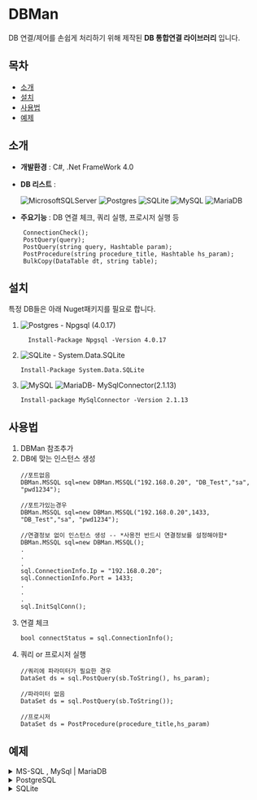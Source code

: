 # DBMan
<!--![배지 또는 로고 이미지 (선택사항)](링크)-->
<!--프로젝트에 대한 간단한 설명을 여기에 작성합니다.-->
DB 연결/제어를 손쉽게 처리하기 위해 제작된 **DB 통합연결 라이브러리** 입니다.

## 목차
- [소개](#소개)<!--- [설치](#설치)-->
- [설치](#설치)
- [사용법](#사용법)
- [예제](#예제)
<!--- [기여](#기여)
- [라이선스](#라이선스)
- [문의](#문의)
-->
## 소개
<!--프로젝트에 대한 자세한 설명을 여기에 작성합니다.  -->
- **개발환경** : C#, .Net FrameWork 4.0
- **DB 리스트** : 
  
    ![MicrosoftSQLServer](https://img.shields.io/badge/Microsoft%20SQL%20Server-CC2927?style=for-the-badge&logo=microsoft%20sql%20server&logoColor=white)
    ![Postgres](https://img.shields.io/badge/postgres-%23316192.svg?style=for-the-badge&logo=postgresql&logoColor=white)
    ![SQLite](https://img.shields.io/badge/sqlite-%2307405e.svg?style=for-the-badge&logo=sqlite&logoColor=white)
    ![MySQL](https://img.shields.io/badge/mysql-4479A1.svg?style=for-the-badge&logo=mysql&logoColor=white)
    ![MariaDB](https://img.shields.io/badge/MariaDB-003545?style=for-the-badge&logo=mariadb&logoColor=white)

 
- **주요기능** : DB 연결 체크, 쿼리 실행, 프로시저 실행 등
```
    ConnectionCheck();
    PostQuery(query);
    PostQuery(string query, Hashtable param);
    PostProcedure(string procedure_title, Hashtable hs_param);
    BulkCopy(DataTable dt, string table);
```

## 설치

특정 DB들은 아래 Nuget패키지를 필요로 합니다.
1. ![Postgres](https://img.shields.io/badge/postgres-%23316192.svg?style=for-the-badge&logo=postgresql&logoColor=white) - Npgsql (4.0.17)

         Install-Package Npgsql -Version 4.0.17
   
2. ![SQLite](https://img.shields.io/badge/sqlite-%2307405e.svg?style=for-the-badge&logo=sqlite&logoColor=white) - System.Data.SQLite
   
       Install-Package System.Data.SQLite

3. ![MySQL](https://img.shields.io/badge/mysql-4479A1.svg?style=for-the-badge&logo=mysql&logoColor=white)
    ![MariaDB](https://img.shields.io/badge/MariaDB-003545?style=for-the-badge&logo=mariadb&logoColor=white)- MySqlConnector(2.1.13)

       Install-package MySqlConnector -Version 2.1.13

## 사용법
1. DBMan 참조추가
   <!--* PostGreSql을 사용하는경우 Nuget에서 NpgSql V4.0.17 버전을 설치해야합니다.-->
3. DB에 맞는 인스턴스 생성
   ```
   //포트없음
   DBMan.MSSQL sql=new DBMan.MSSQL("192.168.0.20", "DB_Test","sa", "pwd1234");
   
   //포트가있는경우
   DBMan.MSSQL sql=new DBMan.MSSQL("192.168.0.20",1433, "DB_Test","sa", "pwd1234");
   
   //연결정보 없이 인스턴스 생성 -- *사용전 반드시 연결정보를 설정해야함*
   DBMan.MSSQL sql=new DBMan.MSSQL();
   .
   .
   .
   sql.ConnectionInfo.Ip = "192.168.0.20";
   sql.ConnectionInfo.Port = 1433;
   .
   .
   .
   sql.InitSqlConn();
   ```
4. 연결 체크
   ```
   bool connectStatus = sql.ConnectionInfo();
   ```
5. 쿼리 or 프로시저 실행
   ```
   //쿼리에 파라미터가 필요한 경우
   DataSet ds = sql.PostQuery(sb.ToString(), hs_param);

   //파라미터 없음
   DataSet ds = sql.PostQuery(sb.ToString());

   //프로시저
   DataSet ds = PostProcedure(procedure_title,hs_param)
   ```

 ## 예제
 
<details>
  <summary>MS-SQL , MySql | MariaDB </summary>
        
    ```
    //전역변수
    //MSSQL
     DBMan.MSSQL sql = new DBMan.MSSQL("192.168.0.123", "DB_TEST", "sa", "pwd1234");
    //MySQL 
     DBMan.MySQL sql = new DBMan.MySQL("192.168.0.123", "DB_TEST", "sa", "pwd1234");
    .
    .
    .
    
      private DataSet SearchFromQueryParam()
        {
           //쿼리에 파라미터가 필요한 경우
            if (!sql.ConnectionCheck())
            {
                MessageBox.Show("DB 접속 실패");
                return null;
            }
            StringBuilder query = new StringBuilder();
            query.AppendLine("SELECT * FROM TB_TMP");
            query.AppendLine(" WHERE ID = @ID");

            Hashtable param = new Hashtable();
            param.Add("@ID", "IDValue");
            DataSet ds = sql.PostQuery(query.ToString(), param);
            return ds;
        }

        private DataSet SearchFromQuery()
        {
           //쿼리실행
            if (!sql.ConnectionCheck())
            {
                MessageBox.Show("DB 접속 실패");
                return null;
            }
            StringBuilder query = new StringBuilder();
            query.AppendLine("SELECT * FROM TB_TMP");
            query.AppendLine(" WHERE ID = @ID");

            DataSet ds = sql.PostQuery(query.ToString());
            return ds;
        }

        private DataSet SearchFromProcedure()
        {
            //프로시저 실행
            if (!sql.ConnectionCheck())
            {
                MessageBox.Show("DB 접속 실패");
                return null;
            }
            Hashtable param = new Hashtable();
            param.Add("@ID", "12344");

            DataSet ds = sql.PostProcedure("SP_Pro_01",param);
            return ds;
        }
    ```
</details>

<details>
    <summary>PostgreSQL</summary>
    
```
    //전역변수
   DBMan.PostgreSQL postgre = new DBMan.PostgreSQL("192.168.0.226","DB_TEST","postgres","1234");
    .
    .
    .

    private DataSet SearchFromQuery()
        {
            if (!postgre.ConnectionCheck()){ MessageBox.Show("접속오류"); return null; }
            StringBuilder sb = new StringBuilder();
            sb.AppendLine("select * from tb_test where id = @id");
            Hashtable hs = new Hashtable();
            hs.Add("@id", 1);
            DataSet result = postgre.PostQuery(sb.ToString(), hs);
            return result;
        }
```
    
</details>

<details>
    <summary>SQLite</summary>

```
    private DataSet SearchFromQuery()
        {
           string query =  "select * from tb_test where id = @id";
            DBMan.SQLite sql = new DBMan.SQLite("C:\Users\UserName\Desktop\DB_TEST.db");
            
            Hashtable hs = new Hashtable();
            hs.Add("@id", 2);
            //DataSet ds = sql.PostQuery(query);
            DataSet ds = sql.PostQuery(query, hs);
            
            return ds;
        }
```
    
</details>
<!--프로젝트가 해결하려는 문제점이나 프로젝트의 목표를 적어 주는 것도 좋습니다.-->
<!--
## 설치
프로젝트를 로컬 환경에 설치하는 방법을 안내합니다. 예시:


# 1. 저장소 클론
git clone https://github.com/사용자명/프로젝트명.git

# 2. 프로젝트 디렉토리로 이동
cd 프로젝트명

# 3. 필요한 라이브러리 설치 (예: Python, Node.js 등 프로젝트에 따라 다름)
pip install -r requirements.txt   # Python 예시
npm install                       # Node.js 예시

# 기여-->

